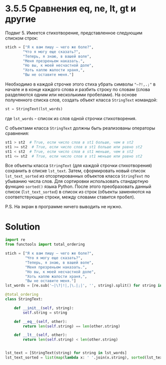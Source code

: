 # 3.5.5 Сравнения __eq__, __ne__, __lt__, __gt__ и другие

Подвиг 5. Имеется стихотворение, представленное следующим списком строк:

```python
stich = ["Я к вам пишу – чего же боле?",
        "Что я могу еще сказать?",
        "Теперь, я знаю, в вашей воле",
        "Меня презреньем наказать.",
        "Но вы, к моей несчастной доле",
        "Хоть каплю жалости храня,",
        "Вы не оставите меня."]
```

Необходимо в каждой строчке этого стиха убрать символы `"–?!,.;"` в начале и в конце каждого слова и разбить строку по
словам (слова разделяются одним или несколькими пробелами). На основе полученного списка слов, создать объект
класса `StringText` командой:

```python
st = StringText(lst_words)
```

где `lst_words` - список из слов одной строчки стихотворения.

С объектами класса `StringText` должны быть реализованы операторы сравнения:

```python
st1 > st2  # True, если число слов в st1 больше, чем в st2
st1 >= st2  # True, если число слов в st1 больше или равно st2
st1 < st2  # True, если число слов в st1 меньше, чем в st2
st1 <= st2  # True, если число слов в st1 меньше или равно st2
```

Все объекты класса `StringText` (для каждой строчки стихотворения) сохранить в списке `lst_text`. Затем, сформировать
новый список `lst_text_sorted` из отсортированных объектов класса `StringText` по убыванию числа слов. Для сортировки
использовать стандартную функцию `sorted()` языка Python. После этого преобразовать данный список (`lst_text_sorted`) в
список из строк (объекты заменяются на соответствующие строки, между словами ставится пробел).

P.S. На экран в программе ничего выводить не нужно.

# Solution

```python
import re
from functools import total_ordering

stich = ["Я к вам пишу – чего же боле?",
         "Что я могу еще сказать?",
         "Теперь, я знаю, в вашей воле",
         "Меня презреньем наказать.",
         "Но вы, к моей несчастной доле",
         "Хоть каплю жалости храня,",
         "Вы не оставите меня."]
lst_words = [re.sub('–|\?|!|,|\.|;|', '', string).split() for string in stich]

@total_ordering
class StringText:

    def __init__(self, string):
        self.string = string

    def __eq__(self, other):
        return len(self.string) == len(other.string)

    def __lt__(self, other):
        return len(self.string) < len(other.string)


lst_text = [StringText(string) for string in lst_words]
lst_text_sorted = list(map(lambda x: ' '.join(x.string), sorted(lst_text, reverse=True)))
```